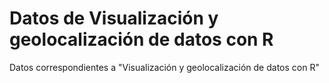# Datos de Visualización y geolocalización de datos con R

Datos correspondientes a "Visualización y geolocalización de datos con R"


